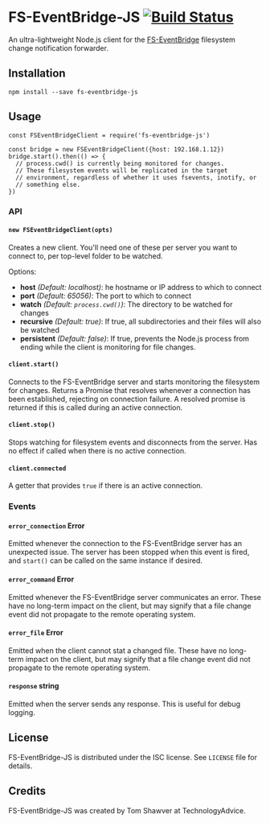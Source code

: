 # FS-EventBridge-JS [![Build Status](https://travis-ci.org/TechnologyAdvice/fs-eventbridge-js.svg?branch=master)](https://travis-ci.org/TechnologyAdvice/fs-eventbridge-js)
An ultra-lightweight Node.js client for the [FS-EventBridge](https://github.com/TechnologyAdvice/fs_eventbridge) filesystem change notification forwarder.

## Installation

```
npm install --save fs-eventbridge-js
```

## Usage

```
const FSEventBridgeClient = require('fs-eventbridge-js')

const bridge = new FSEventBridgeClient({host: 192.168.1.12})
bridge.start().then(() => {
  // process.cwd() is currently being monitored for changes.
  // These filesystem events will be replicated in the target
  // environment, regardless of whether it uses fsevents, inotify, or
  // something else.
})
```

### API

#### `new FSEventBridgeClient(opts)`
Creates a new client. You'll need one of these per server you want to connect to, per top-level folder to be watched.

Options:

- **host** _(Default: localhost)_: he hostname or IP address to which to connect
- **port** _(Default: 65056)_: The port to which to connect
- **watch** _(Default: `process.cwd()`)_: The directory to be watched for changes
- **recursive** _(Default: true)_: If true, all subdirectories and their files will also be watched
- **persistent** _(Default: false)_: If true, prevents the Node.js process from ending while the client is monitoring for file changes.

#### `client.start()`
Connects to the FS-EventBridge server and starts monitoring the filesystem for changes. Returns a Promise that resolves whenever a connection has been established, rejecting on connection failure. A resolved promise is returned if this is called during an active connection.

#### `client.stop()`
Stops watching for filesystem events and disconnects from the server. Has no effect if called when there is no active connection.

#### `client.connected`
A getter that provides `true` if there is an active connection.

### Events

#### `error_connection` Error
Emitted whenever the connection to the FS-EventBridge server has an unexpected issue. The server has been stopped when this event is fired, and `start()` can be called on the same instance if desired.

#### `error_command` Error
Emitted whenever the FS-EventBridge server communicates an error. These have no long-term impact on the client, but may signify that a file change event did not propagate to the remote operating system.

#### `error_file` Error
Emitted when the client cannot stat a changed file. These have no long-term impact on the client, but may signify that a file change event did not propagate to the remote operating system.

#### `response` string
Emitted when the server sends any response. This is useful for debug logging.

## License
FS-EventBridge-JS is distributed under the ISC license. See `LICENSE` file for details.

## Credits
FS-EventBridge-JS was created by Tom Shawver at TechnologyAdvice.
